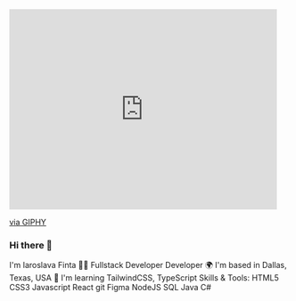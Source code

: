 <iframe src="https://giphy.com/embed/dWesBcTLavkZuG35MI" width="480" height="360" style="" frameBorder="0" class="giphy-embed" allowFullScreen></iframe><p><a href="https://giphy.com/gifs/webdesign-webtasrimi-gitialmarketing-dWesBcTLavkZuG35MI">via GIPHY</a></p>

### Hi there 👋
I'm Iaroslava Finta
👨‍💻  Fullstack Developer Developer
🌍  I'm based in Dallas, Texas, USA
🧠  I'm learning TailwindCSS, TypeScript
Skills & Tools:
HTML5 CSS3 Javascript React git Figma NodeJS SQL Java C#
